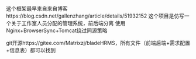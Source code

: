 这个框架最早来自来自博客https://blog.csdn.net/gallenzhang/article/details/51932152
这个项目是仿写一个关于工作室人员分配的管理系统，前后端分离
使用Nginx+BrowserSync+Tomcat绕过同源策略

git开源https://gitee.com/Matrixzj/bladeHRMS，所有文件（前端后端+需求配置+信息表）都可以找到

